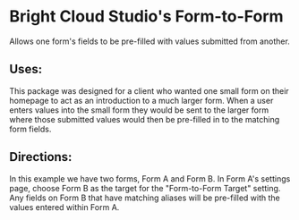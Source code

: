 # Bright Cloud Studio's Form-to-Form
Allows one form's fields to be pre-filled with values submitted from another.

## Uses:
This package was designed for a client who wanted one small form on their homepage to act as an introduction to a much larger form. When a user enters values into the small form they would be sent to the larger form where those submitted values would then be pre-filled in to the matching form fields.

## Directions:
In this example we have two forms, Form A and Form B. In Form A's settings page, choose Form B as the target for the "Form-to-Form Target" setting.
Any fields on Form B that have matching aliases will be pre-filled with the values entered within Form A.
